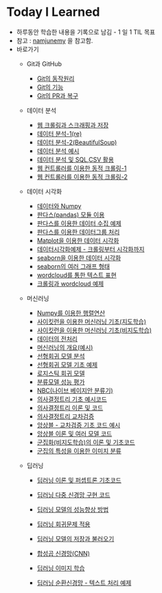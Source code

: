 # Today I Learned

- 하루동안 학습한 내용을 기록으로 남김 - 1 일 1 TIL 목표
- 참고 : [namjunemy](https://github.com/namjunemy/TIL) 을 참고함.
- 바로가기
  - Git과 GitHub
    - [Git의 동작원리](https://github.com/wjsrlahrlco1998/TIL/blob/master/Day01.md)
    - [Git의 기능](https://github.com/wjsrlahrlco1998/TIL/blob/master/Day02.md)
    - [Git의 PR과 복구](https://github.com/wjsrlahrlco1998/TIL/blob/master/Day03.md)
  - 데이터 분석
    - [웹 크롤링과 스크래핑과 저장](https://github.com/wjsrlahrlco1998/TIL/blob/master/Day04.md)
    - [데이터 분석-1(re)](https://github.com/wjsrlahrlco1998/TIL/blob/master/Day05.md)
    - [데이터 분석-2(BeautifulSoup)](https://github.com/wjsrlahrlco1998/TIL/blob/master/Day06.md)
    - [데이터 분석 예시](https://github.com/wjsrlahrlco1998/TIL/blob/master/Day07.md)
    - [데이터 분석 및 SQL,CSV 활용](https://github.com/wjsrlahrlco1998/TIL/blob/master/Day08.md)
    - [웹 컨트롤러를 이용한 동적 크롤링-1](https://github.com/wjsrlahrlco1998/TIL/blob/master/Day09.md)
    - [웹 컨트롤러를 이용한 동적 크롤링-2](https://github.com/wjsrlahrlco1998/TIL/blob/master/Day10.md)
  - 데이터 시각화
    - [데이터와 Numpy](https://github.com/wjsrlahrlco1998/TIL/blob/master/Day11.md)
    - [판다스(pandas) 모듈 이용](https://github.com/wjsrlahrlco1998/TIL/blob/master/Day11_1.md)
    - [판다스를 이용한 데이터 수집 예제](https://github.com/wjsrlahrlco1998/TIL/blob/master/Day12.md)
    - [판다스를 이용한 데이터그룹 처리](https://github.com/wjsrlahrlco1998/TIL/blob/master/Day12_1.md)
    - [Matplot을 이용한 데이터 시각화](https://github.com/wjsrlahrlco1998/TIL/blob/master/Day13.md)
    - [데이터시각화예제 - 크롤링부터 시각화까지](https://github.com/wjsrlahrlco1998/TIL/blob/master/Day14.md)
    - [seaborn을 이용한 데이터 시각화](https://github.com/wjsrlahrlco1998/TIL/blob/master/Day15_1.md)
    - [seaborn의 여러 그래프 형태](https://github.com/wjsrlahrlco1998/TIL/blob/master/Day15_2.md)
    - [wordcloud를 통한 텍스트 표현](https://github.com/wjsrlahrlco1998/TIL/blob/master/Day15_3.md)
    - [크롤링과 wordcloud 예제](https://github.com/wjsrlahrlco1998/TIL/blob/master/Day15_4.md)
  - 머신러닝
  
    - [Numpy를 이용한 행렬연산](https://github.com/wjsrlahrlco1998/TIL/blob/master/Day16_1.md)
    - [사이킷런을 이용한 머신러닝 기초(지도학습)](https://github.com/wjsrlahrlco1998/TIL/blob/master/Day16_2.md)
    - [사이킷런을 이용한 머신러닝 기초(비지도학습)](https://github.com/wjsrlahrlco1998/TIL/blob/master/Day17_1.md)
    - [데이터의 전처리](https://github.com/wjsrlahrlco1998/TIL/blob/master/Day17_2.md)
    - [머신러닝의 개요(예시)](https://github.com/wjsrlahrlco1998/TIL/blob/master/Day17_3.md)
    - [선형회귀 모델 분석](https://github.com/wjsrlahrlco1998/TIL/blob/master/Day18_1.md)
    - [선형회귀 모델 기초 예제](https://github.com/wjsrlahrlco1998/TIL/blob/master/Day19_1.md)
    - [로지스틱 회귀 모델](https://github.com/wjsrlahrlco1998/TIL/blob/master/Day19_2.md)
    - [분류모델 성능 평가](https://github.com/wjsrlahrlco1998/TIL/blob/master/Day20_1.md)
    - [NBC(나이브 베이지안 분류기)](https://github.com/wjsrlahrlco1998/TIL/blob/master/Day20_2.md)
    - [의사결정트리 기초 예시코드](https://github.com/wjsrlahrlco1998/TIL/blob/master/Day20_3.md)
    - [의사결정트리 이론 및 코드](https://github.com/wjsrlahrlco1998/TIL/blob/master/Day21_1.md)
    - [의사결정트리 교차검증](https://github.com/wjsrlahrlco1998/TIL/blob/master/Day21_2.md)
    - [앙상블 - 교차검증 기초 코드 예시](https://github.com/wjsrlahrlco1998/TIL/blob/master/Day21_3.md)
    - [앙상블 이론 및 여러 모델 코드](https://github.com/wjsrlahrlco1998/TIL/blob/master/Day22_1.md)
    - [군집화(비지도학습)의 이론 및 기초코드](https://github.com/wjsrlahrlco1998/TIL/blob/master/Day22_2.md)
    - [군집의 특성을 이용한 이미지 분류](https://github.com/wjsrlahrlco1998/TIL/blob/master/Day22_3.md)
  - 딥러닝
    - [딥러닝 이론 및 퍼셉트론 기초코드](https://github.com/wjsrlahrlco1998/TIL/blob/master/Day23_1.md)
    - [딥러닝 다중 신경망 구현 코드](https://github.com/wjsrlahrlco1998/TIL/blob/master/Day23_2.md)
    - [딥러닝 모델의 성능향상 방법](https://github.com/wjsrlahrlco1998/TIL/blob/master/Day24_1.md)
    - [딥러닝 회귀문제 적용](https://github.com/wjsrlahrlco1998/TIL/blob/master/Day24_2.md)
    - [딥러닝 모델의 저장과 불러오기](https://github.com/wjsrlahrlco1998/TIL/blob/master/Day24_3.md)
    - [합성곱 신경망(CNN)](https://github.com/wjsrlahrlco1998/TIL/blob/master/Day24_4.md)
    - [딥러닝 이미지 학습](https://github.com/wjsrlahrlco1998/TIL/blob/master/Day25_1.md)
    
    - [딥러닝 순환신경망 - 텍스트 처리 예제](https://github.com/wjsrlahrlco1998/TIL/blob/master/Day25_2.md)